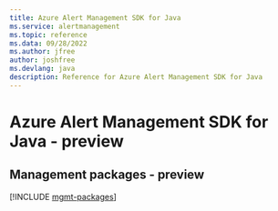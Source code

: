 ```yaml
---
title: Azure Alert Management SDK for Java
ms.service: alertmanagement
ms.topic: reference
ms.data: 09/28/2022
ms.author: jfree
author: joshfree
ms.devlang: java
description: Reference for Azure Alert Management SDK for Java
---
```

# Azure Alert Management SDK for Java - preview

## Management packages - preview
[!INCLUDE [mgmt-packages](alert-management-mgmt-index.md)]